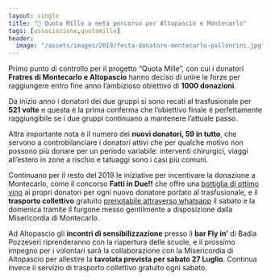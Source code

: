 ```yaml
---
layout: single
title: "🔴 Quota Mille a metà percorso per Altopascio e Montecarlo"
tags: [associazione,quotamille]
header:
  image: "/assets/images/2019/festa-donatore-montecarlo-palloncini.jpg"
---
```


Primo punto di controllo per il progetto “Quota Mille”, con cui i donatori
**Fratres di Montecarlo e Altopascio** hanno deciso di unire le forze per
raggiungere entro fine anno l’ambizioso obiettivo di **1000 donazioni**.

Da inizio anno i donatori dei due gruppi si sono recati al trasfusionale per
**521 volte** e questa è la prima conferma che l’obiettivo finale è
perfettamente raggiungibile se i due gruppi continuano a mantenere l’attuale
passo.

Altra importante nota è il numero dei **nuovi donatori, 59 in tutto**, che servono a
controbilanciare i donatori attivi che per qualche motivo non possono più donare
per un periodo variabile: interventi chirurgici, viaggi all’estero in zone a
rischio e tatuaggi sono i casi più comuni.

Continuano per il resto del 2019 le iniziative per incentivare la donazione a
Montecarlo, come il concorso **Fatti in Due!!** che offre una [bottiglia di
ottimo vino](/2019/concorso-fatti-in-due.html) ai propri donatori per ogni nuovo
donatore portato al trasfusionale, e il **trasporto collettivo** gratuito
[prenotabile attraverso whatsapp](/contatti/) il sabato e la domenica tramite il
furgone messo gentilmente a disposizione dalla Misericordia di Montecarlo.

Ad Altopascio gli **incontri di sensibilizzazione** presso il **bar Fly in’** di
Badia Pozzeveri riprenderanno con la riapertura delle scuole, e il prossimo
impegno per i volontari sarà la collaborazione con la Misericordia di Altopascio
per allestire la **tavolata prevista per sabato 27 Luglio**. Continua invece il
servizio di trasporto collettivo gratuito ogni sabato.

